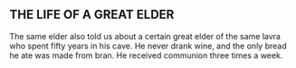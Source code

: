 ## THE LIFE OF A GREAT ELDER

The same elder also told us about a certain great elder of the same lavra who spent fifty years in his cave. He never drank wine, and the only bread he ate was made from bran. He received communion three times a week.
